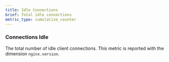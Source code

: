 ```yaml
---
title: Idle Connections
brief: Total idle connections
metric_type: cumulative_counter
---
```

### Connections Idle
The total number of idle client connections. This metric is reported with the dimension `nginx.version`.
